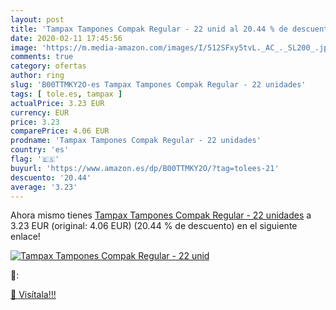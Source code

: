 ```yaml
---
layout: post
title: 'Tampax Tampones Compak Regular - 22 unid al 20.44 % de descuento'
date: 2020-02-11 17:45:56
image: 'https://m.media-amazon.com/images/I/512SFxy5tvL._AC_._SL200_.jpg'
comments: true
category: ofertas
author: ring
slug: 'B00TTMKY2O-es Tampax Tampones Compak Regular - 22 unidades'
tags: [ tole.es, tampax ]
actualPrice: 3.23 EUR
currency: EUR
price: 3.23
comparePrice: 4.06 EUR
prodname: 'Tampax Tampones Compak Regular - 22 unidades'
country: 'es'
flag: '🇪🇸'
buyurl: 'https://www.amazon.es/dp/B00TTMKY2O/?tag=tolees-21'
descuento: '20.44'
average: '3.23'
---
```


Ahora mismo tienes [Tampax Tampones Compak Regular - 22 unidades](https://www.amazon.es/dp/B00TTMKY2O/?tag=tolees-21) a 3.23 EUR (original: 4.06 EUR) (20.44 %  de descuento) en el siguiente enlace!

[![Tampax Tampones Compak Regular - 22 unid](https://m.media-amazon.com/images/I/512SFxy5tvL._AC_._SL200_.jpg)](https://www.amazon.es/dp/B00TTMKY2O/?tag=tolees-21)

🔎:


[🛒 Visítala!!!](https://www.amazon.es/dp/B00TTMKY2O/?tag=tolees-21)
